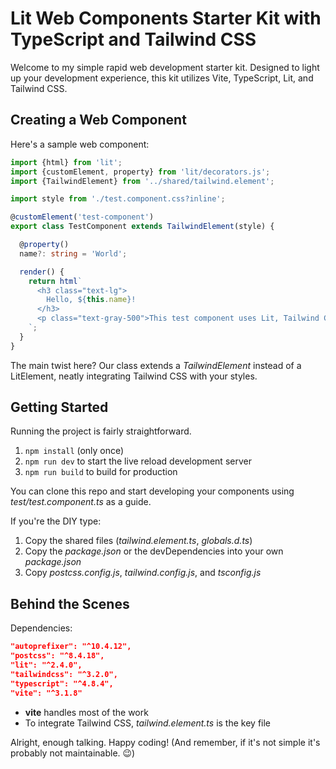 # Lit Web Components Starter Kit with TypeScript and Tailwind CSS

Welcome to my simple rapid web development starter kit. Designed to light up your development experience, this kit utilizes Vite, TypeScript, Lit, and Tailwind CSS. 

## Creating a Web Component
Here's a sample web component:

```typescript
import {html} from 'lit';
import {customElement, property} from 'lit/decorators.js';
import {TailwindElement} from '../shared/tailwind.element';

import style from './test.component.css?inline';

@customElement('test-component')
export class TestComponent extends TailwindElement(style) { 

  @property()
  name?: string = 'World';

  render() {
    return html`
      <h3 class="text-lg">
        Hello, ${this.name}!
      </h3>
      <p class="text-gray-500">This test component uses Lit, Tailwind CSS, Vite, and TypeScript.</p>
    `;
  }
}
```
The main twist here? Our class extends a _TailwindElement_ instead of a LitElement, neatly integrating Tailwind CSS with your styles.

## Getting Started
Running the project is fairly straightforward.

1) `npm install` (only once)
2) `npm run dev` to start the live reload development server
3) `npm run build` to build for production

You can clone this repo and start developing your components using _test/test.component.ts_ as a guide.

If you're the DIY type:

1) Copy the shared files (_tailwind.element.ts_, _globals.d.ts_)
2) Copy the _package.json_ or the devDependencies into your own _package.json_
3) Copy _postcss.config.js_, _tailwind.config.js_, and _tsconfig.js_

## Behind the Scenes
Dependencies:
```json
"autoprefixer": "^10.4.12",
"postcss": "^8.4.18",
"lit": "^2.4.0",
"tailwindcss": "^3.2.0",
"typescript": "^4.8.4",
"vite": "^3.1.8"
```
- **vite** handles most of the work
- To integrate Tailwind CSS, _tailwind.element.ts_ is the key file

Alright, enough talking. Happy coding! (And remember, if it's not simple it's probably not maintainable. 😉)